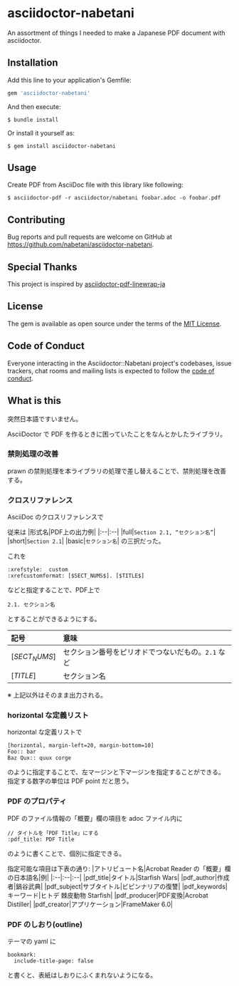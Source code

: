 # asciidoctor-nabetani

An assortment of things I needed to make a Japanese PDF document with asciidoctor.

## Installation

Add this line to your application's Gemfile:

```ruby
gem 'asciidoctor-nabetani'
```

And then execute:

```
$ bundle install
```

Or install it yourself as:

```
$ gem install asciidoctor-nabetani
```

## Usage

Create PDF from AsciiDoc file with this library like following:

```
$ asciidoctor-pdf -r asciidoctor/nabetani foobar.adoc -o foobar.pdf
```

## Contributing

Bug reports and pull requests are welcome on GitHub at https://github.com/nabetani/asciidoctor-nabetani.

## Special Thanks

This project is inspired by [asciidoctor-pdf-linewrap-ja](https://github.com/fuka/asciidoctor-pdf-linewrap-ja)

## License

The gem is available as open source under the terms of the [MIT License](https://opensource.org/licenses/MIT).

## Code of Conduct

Everyone interacting in the Asciidoctor::Nabetani project's codebases, issue trackers, chat rooms and mailing lists is expected to follow the [code of conduct](https://github.com/[USERNAME]/asciidoctor-nabetani/blob/master/CODE_OF_CONDUCT.md).

## What is this

突然日本語ですいません。

AsciiDoctor で PDF を作るときに困っていたことをなんとかしたライブラリ。

### 禁則処理の改善

prawn の禁則処理を本ライブラリの処理で差し替えることで、禁則処理を改善する。

### クロスリファレンス

AsciiDoc のクロスリファレンスで

従来は
|形式名|PDF上の出力例|
|:--|:--|
|full|`Section 2.1, “セクション名”`|
|short|`Section 2.1`|
|basic|`セクション名`|
の三択だった。

これを

```
:xrefstyle:  custom
:xrefcustomformat: [$SECT_NUMS$]. [$TITLE$]
```
などと指定することで、PDF上で
```
2.1. セクション名
```
とすることができるようにする。

|記号|意味|
|:--|:--|
|[$SECT_NUMS$]|セクション番号をピリオドでつないだもの。`2.1` など|
|[$TITLE$]|セクション名|

※ 上記以外はそのまま出力される。

### horizontal な定義リスト

horizontal な定義リストで
```
[horizontal, margin-left=20, margin-bottom=10]
Foo:: bar
Baz Qux:: quux corge
```
のように指定することで、左マージンと下マージンを指定することができる。
指定する数字の単位は PDF point だと思う。

### PDF のプロパティ

PDF のファイル情報の「概要」欄の項目を adoc ファイル内に

```
// タイトルを「PDF Title」にする
:pdf_title: PDF Title
```

のように書くことで、個別に指定できる。

指定可能な項目は下表の通り:
|アトリビュート名|Acrobat Reader の「概要」欄の日本語名|例|
|:--|:--|:--|
|pdf_title|タイトル|Starfish Wars|
|pdf_author|作成者|鍋谷武典|
|pdf_subject|サブタイトル|ビピンナリアの復讐|
|pdf_keywords|キーワード|ヒトデ 棘皮動物 Starfish|
|pdf_producer|PDF変換|Acrobat Distiller|
|pdf_creator|アプリケーション|FrameMaker 6.0|

### PDF のしおり(outline)

テーマの yaml に
```
bookmark:
  include-title-page: false
```
と書くと、表紙はしおりにふくまれないようになる。

